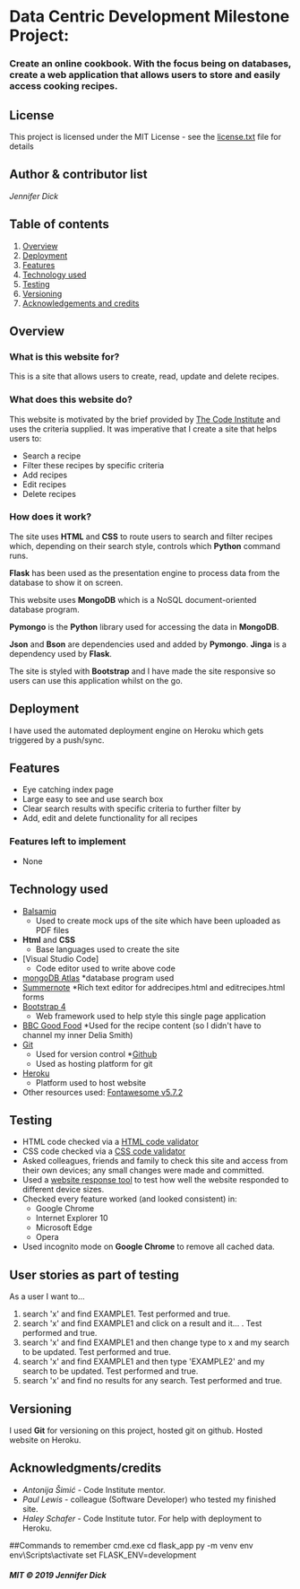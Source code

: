 # Data Centric Development Milestone Project:
### Create an online cookbook. With the focus being on databases, create a web application that allows users to store and easily access cooking recipes.

## License
This project is licensed under the MIT License - see the [license.txt](license.txt) file for details

## Author & contributor list
*Jennifer Dick*

## Table of contents
1. [Overview](#overview)
2. [Deployment](#deploy)
3. [Features](#features)
4. [Technology used](#tech)
5. [Testing](#testing)
6. [Versioning](#version)
7. [Acknowledgements and credits](#credits)

<a name="overview"></a>
## Overview
### What is this website for?
This is a site that allows users to create, read, update and delete recipes.

### What does this website do?
This website is motivated by the brief provided by [The Code Institute](https://codeinstitute.net/) and uses the criteria supplied. It was imperative that I create a site that helps users to:
* Search a recipe
* Filter these recipes by specific criteria
* Add recipes
* Edit recipes
* Delete recipes

### How does it work?

The site uses **HTML** and **CSS** to route users to search and filter recipes which, depending on their search style, controls which **Python** command runs.

**Flask** has been used as the presentation engine to process data from the database to show it on screen. 

This website uses **MongoDB** which is a NoSQL document-oriented database program.

**Pymongo** is the **Python** library used for accessing the data in **MongoDB**.

**Json** and **Bson** are dependencies used and added by **Pymongo**. **Jinga** is a dependency used by **Flask**.

The site is styled with **Bootstrap** and I have made the site responsive so users can use this application whilst on the go.

<a name="deploy"></a>
## Deployment
I have used the automated deployment engine on Heroku which gets triggered by a push/sync.


<a name="features"></a>
## Features
* Eye catching index page
* Large easy to see and use search box
* Clear search results with specific criteria to further filter by
* Add, edit and delete functionality for all recipes


### Features left to implement
* None

<a name="tech"></a>
## Technology used
* [Balsamiq](https://balsamiq.com/)
    * Used to create mock ups of the site which have been uploaded as PDF files
* **Html** and **CSS**
    * Base languages used to create the site
* [Visual Studio Code]
    * Code editor used to write above code
* [mongoDB Atlas](https://www.mongodb.com/cloud/atlas)
    *database program used
* [Summernote](https://summernote.org/)
    *Rich text editor for addrecipes.html and editrecipes.html forms
* [Bootstrap 4](https://getbootstrap.com/docs/4.0/getting-started/introduction/)
    * Web framework used to help style this single page application
* [BBC Good Food](https://www.bbcgoodfood.com/)
    *Used for the recipe content (so I didn't have to channel my inner Delia Smith)
* [Git](https://git-scm.com/)
    * Used for version control
*[Github](https://github.com/)
    * Used as hosting platform for git
* [Heroku](https://www.heroku.com/)
    * Platform used to host website
* Other resources used: [Fontawesome v5.7.2](https://fontawesome.com/)

<a name="testing"></a>
## Testing
* HTML code checked via a [HTML code validator](https://validator.w3.org/)
* CSS code checked via a [CSS code validator](https://jigsaw.w3.org/css-validator/)
* Asked colleagues, friends and family to check this site and access from their own devices; any small changes were made and committed.
* Used a [website response tool](https://www.responsinator.com) to test how well the website responded to different device sizes.
*  Checked every feature worked (and looked consistent) in:
    * Google Chrome
    * Internet Explorer 10
    * Microsoft Edge
    * Opera
*  Used incognito mode on **Google Chrome** to remove all cached data.

## User stories as part of testing
As a user I want to...
1. search 'x' and find EXAMPLE1. Test performed and true.
2. search 'x' and find EXAMPLE1 and click on a result and it... . Test performed and true.
3. search 'x' and find EXAMPLE1 and then change type to x and my search to be updated. Test performed and true.
4. search 'x' and find EXAMPLE1 and then type 'EXAMPLE2' and my search to be updated. Test performed and true.
5. search 'x' and find no results for any search. Test performed and true.

<a name="version"></a>
## Versioning
I used **Git** for versioning on this project, hosted git on github. Hosted website on Heroku.

<a name="credits"></a>
## Acknowledgments/credits
* *Antonija Šimić* - Code Institute mentor.
* *Paul Lewis* - colleague (Software Developer) who tested my finished site.
* *Haley Schafer* - Code Institute tutor. For help with deployment to Heroku.

##Commands to remember
cmd.exe
cd flask_app
py -m venv env
env\Scripts\activate
set FLASK_ENV=development

#### *MIT © 2019 Jennifer Dick*
